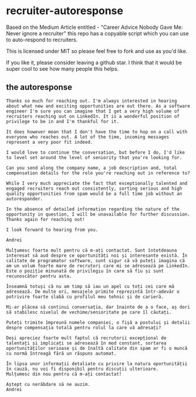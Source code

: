 # recruiter-autoresponse
Based on the Medium Article entitled - "Career Advice Nobody Gave Me: Never ignore a recruiter" this repo has a copyable script which you can use to auto-respond to recruiters.

This is licensed under MIT so please feel free to fork and use as you'd like. 

If you like it, please consider leaving a github star.  I think that it would be super cool to see how many people this helps.

## the autoresponse

```
Thanks so much for reaching out. I'm always interested in hearing about what new and exciting opportunities are out there. As a software engineer I'm sure you can imagine that I get a very high volume of recruiters reaching out on LinkedIn. It is a wonderful position of privilege to be in and I'm thankful for it.

It does however mean that I don't have the time to hop on a call with everyone who reaches out. A lot of the time, incoming messages represent a very poor fit indeed.

I would love to continue the conversation, but before I do, I'd like to level set around the level of seniority that you're looking for. 

Can you send along the company name, a job description and, total compensation details for the role you're reaching out in reference to? 

While I very much appreciate the fact that exceptionally talented and engaged recruiters reach out consistently, sorting serious and high quality opportunities from spam would be a full time job without an autoresponder.

In the absence of detailed information regarding the nature of the opportunity in question, I will be unavailable for further discussion.
Thanks again for reaching out!
 
I look forward to hearing from you.

Andrei
```
```
Mulțumesc foarte mult pentru că m-ați contactat. Sunt întotdeauna interesat să aud despre ce oportunități noi și interesante există. În calitate de programator software, sunt sigur că vă puteți imagina că am un volum foarte mare de recrutori care mi se adresează pe LinkedIn. Este o poziție minunată de privilegiu în care să fiu și sunt recunoscător pentru asta.

Înseamnă totuși că nu am timp să iau un apel cu toți cei care mă adresează. De multe ori, mesajele primite reprezintă într-adevăr o potrivire foarte slabă cu profilul meu tehnic și de carieră.

Mi-ar plăcea să continui conversația, dar înainte de a o face, aș dori să stabilesc nivelul de vechime/senioritate pe care îl căutați.

Puteți trimite împreună numele companiei, o fișă a postului și detalii despre compensația totală pentru rolul la care vă adresați?

Deși apreciez foarte mult faptul că recrutorii excepțional de talentați și implicați se adresează în mod constant, sortarea oportunităților serioase și de înaltă calitate din spam ar fi o muncă cu normă întreagă fără un răspuns automat.

În lipsa unor informații detaliate cu privire la natura oportunității în cauză, nu voi fi disponibil pentru discuții ulterioare.
Mulțumesc din nou pentru că m-ați contactat!
 
Aștept cu nerăbdare să ne auzim.
Andrei
```
